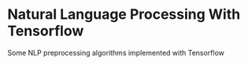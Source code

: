# Natural Language Processing With Tensorflow 

Some NLP preprocessing algorithms implemented with Tensorflow 
